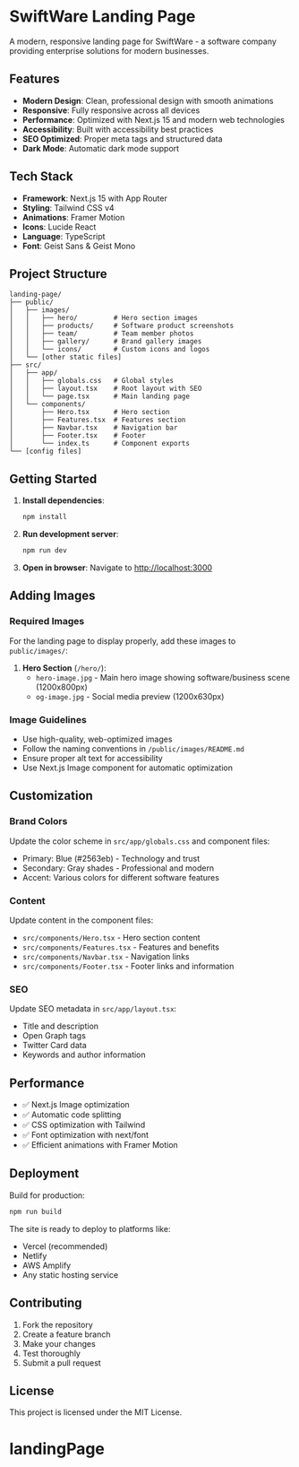 # SwiftWare Landing Page

A modern, responsive landing page for SwiftWare - a software company providing enterprise solutions for modern businesses.

## Features

- **Modern Design**: Clean, professional design with smooth animations
- **Responsive**: Fully responsive across all devices
- **Performance**: Optimized with Next.js 15 and modern web technologies
- **Accessibility**: Built with accessibility best practices
- **SEO Optimized**: Proper meta tags and structured data
- **Dark Mode**: Automatic dark mode support

## Tech Stack

- **Framework**: Next.js 15 with App Router
- **Styling**: Tailwind CSS v4
- **Animations**: Framer Motion
- **Icons**: Lucide React
- **Language**: TypeScript
- **Font**: Geist Sans & Geist Mono

## Project Structure

```
landing-page/
├── public/
│   ├── images/
│   │   ├── hero/         # Hero section images
│   │   ├── products/     # Software product screenshots
│   │   ├── team/         # Team member photos
│   │   ├── gallery/      # Brand gallery images
│   │   └── icons/        # Custom icons and logos
│   └── [other static files]
├── src/
│   ├── app/
│   │   ├── globals.css   # Global styles
│   │   ├── layout.tsx    # Root layout with SEO
│   │   └── page.tsx      # Main landing page
│   └── components/
│       ├── Hero.tsx      # Hero section
│       ├── Features.tsx  # Features section
│       ├── Navbar.tsx    # Navigation bar
│       ├── Footer.tsx    # Footer
│       └── index.ts      # Component exports
└── [config files]
```

## Getting Started

1. **Install dependencies**:
   ```bash
   npm install
   ```

2. **Run development server**:
   ```bash
   npm run dev
   ```

3. **Open in browser**:
   Navigate to [http://localhost:3000](http://localhost:3000)

## Adding Images

### Required Images
For the landing page to display properly, add these images to `public/images/`:

1. **Hero Section** (`/hero/`):
   - `hero-image.jpg` - Main hero image showing software/business scene (1200x800px)
   - `og-image.jpg` - Social media preview (1200x630px)

### Image Guidelines
- Use high-quality, web-optimized images
- Follow the naming conventions in `/public/images/README.md`
- Ensure proper alt text for accessibility
- Use Next.js Image component for automatic optimization

## Customization

### Brand Colors
Update the color scheme in `src/app/globals.css` and component files:
- Primary: Blue (#2563eb) - Technology and trust
- Secondary: Gray shades - Professional and modern
- Accent: Various colors for different software features

### Content
Update content in the component files:
- `src/components/Hero.tsx` - Hero section content
- `src/components/Features.tsx` - Features and benefits
- `src/components/Navbar.tsx` - Navigation links
- `src/components/Footer.tsx` - Footer links and information

### SEO
Update SEO metadata in `src/app/layout.tsx`:
- Title and description
- Open Graph tags
- Twitter Card data
- Keywords and author information

## Performance

- ✅ Next.js Image optimization
- ✅ Automatic code splitting
- ✅ CSS optimization with Tailwind
- ✅ Font optimization with next/font
- ✅ Efficient animations with Framer Motion

## Deployment

Build for production:
```bash
npm run build
```

The site is ready to deploy to platforms like:
- Vercel (recommended)
- Netlify
- AWS Amplify
- Any static hosting service

## Contributing

1. Fork the repository
2. Create a feature branch
3. Make your changes
4. Test thoroughly
5. Submit a pull request

## License

This project is licensed under the MIT License.
# landingPage
